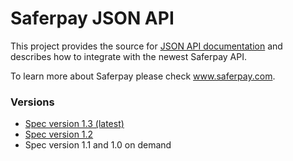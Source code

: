 # Saferpay JSON API 

This project provides the source for [JSON API documentation](http://saferpay.github.io/jsonapi) and describes how to integrate with the newest Saferpay API.

To learn more about Saferpay please check www.saferpay.com.

### Versions

* [Spec version 1.3 (latest)](http://saferpay.github.io/jsonapi)
* [Spec version 1.2](http://saferpay.github.io/jsonapi/1.2)
* Spec version 1.1 and 1.0 on demand
